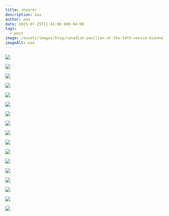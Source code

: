 ```yaml
---
title: shearer
description: aaa
author: aaa
date: 2025-07-25T11:41:00.000-04:00
tags:
  - post
image: /assets/images/blog/canadian-pavilion-at-the-54th-venice-biennale-steven-shearer-longhairs-2004.jpg
imageAlt: aaa
---
```

![](/assets/images/blog/43c488cfa580ceaaf756d7130369796a.jpeg)

![](/assets/images/blog/2424f4157ebd41406f6c8e01dc137049.jpeg)

![](/assets/images/blog/bg_20211416356665.jpg)

![](/assets/images/blog/bg_20221416357031.jpg)

![](/assets/images/blog/boy-with-orange-andgreen-face_16rgb_edits.jpg)

![](/assets/images/blog/canadian-pavilion-at-the-54th-venice-biennale-steven-shearer-1900-2005-260x400.jpg)

![](/assets/images/blog/ddce6582441d0d709481879f2e820c95f238937c-2762x3000.jpg)

![](/assets/images/blog/night-train_16rgb_edits.jpg)

![](/assets/images/blog/screenshot-2024-02-21-at-11.13.27-am-2.webp)

![](/assets/images/blog/stairs_16rgb_edits.jpg)

![](/assets/images/blog/steven-shearer-8.jpg)

![](/assets/images/blog/steven-shearer-82.jpg)

![](/assets/images/blog/tumblr_9509ae94aad6d6e97b3518d5dc132536_debeb8ef_1280-4-737x1000.webp)

![](/assets/images/blog/tumblr_c161a68250f79374c5e07c5c1f91a509_c63e4d07_2048-4-677x1000.webp)

![](/assets/images/blog/tumblr_obat8flrwy1rhi59do1_r1_1280-e1712762782332-4-785x1000.webp)

![](/assets/images/blog/tumblr_ou2yyz5x821rhi59do1_1280-4-700x1009.webp)

![](/assets/images/blog/tumblr_peyk2sxabs1rhi59do1_1280-e1712762561339-4-700x956.webp)
